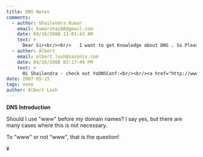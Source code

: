 ```yaml
---
title: DNS Notes
comments:
  - author: Shailendra Kumar
    email: kumarshai88@gmail.com
    date: 04/16/2008 11:01:43 AM
    text: >
      Dear Sir<br/><br/>   I want to get Knowledge about DNS . So Please provide me more articles of DNS.
  - author: Albert
    email: albert.lash@savonix.com
    date: 04/16/2008 03:17:49 PM
    text: >
      Hi Shailendra - check out YoDNSConf:<br/><br/><a href="http://www.yodnsconf.docunext.com/blog/" rel="nofollow">http://www.yodnsconf.docunext.com/blog/</a><br/><br/>Its a project I'm working on for DNS management.
date: 2007-05-15
tags: none
author: Albert Lash
---
```

<b>DNS Introduction</b>

Should I use "www" before my domain names? I say yes, but there are many cases where this is not necessary.

To "www" or not "www", that is the question!

¥


